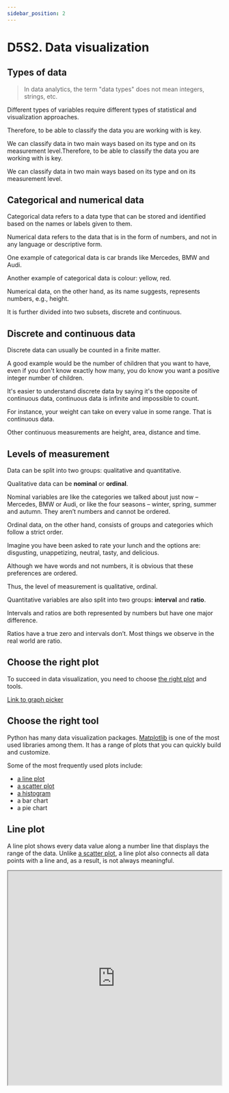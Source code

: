 ```yaml
---
sidebar_position: 2
---
```


# D5S2. Data visualization

## Types of data

> In data analytics, the term "data types" does not mean integers, strings, etc.

Different types of variables require different types of statistical and visualization approaches.

Therefore, to be able to classify the data you are working with is key.

We can classify data in two main ways based on its type and on its measurement level.Therefore, to be able to classify the data you are working with is key.

We can classify data in two main ways based on its type and on its measurement level.

## Categorical and numerical data

Categorical data refers to a data type that can be stored and identified based on the names or labels given to them.

Numerical data refers to the data that is in the form of numbers, and not in any language or descriptive form.

One example of categorical data is car brands like Mercedes, BMW and Audi.

Another example of categorical data is colour: yellow, red.

Numerical data, on the other hand, as its name suggests, represents numbers, e.g., height.

It is further divided into two subsets, discrete and continuous.

## Discrete and continuous data

Discrete data can usually be counted in a finite matter.

A good example would be the number of children that you want to have, even if you don't know exactly how many, you do know you want a positive integer number of children.

It's easier to understand discrete data by saying it's the opposite of continuous data, continuous data is infinite and impossible to count.

For instance, your weight can take on every value in some range. That is continuous data.

Other continuous measurements are height, area, distance and time.

## Levels of measurement

Data can be split into two groups: qualitative and quantitative.

Qualitative data can be **nominal** or **ordinal**.

Nominal variables are like the categories we talked about just now – Mercedes, BMW or Audi, or like the four seasons – winter, spring, summer and autumn. They aren’t numbers and cannot be ordered.

Ordinal data, on the other hand, consists of groups and categories which follow a strict order.

Imagine you have been asked to rate your lunch and the options are: disgusting, unappetizing, neutral, tasty, and delicious.

Although we have words and not numbers, it is obvious that these preferences are ordered.

Thus, the level of measurement is qualitative, ordinal.

Quantitative variables are also split into two groups: **interval** and **ratio**.

Intervals and ratios are both represented by numbers but have one major difference.

Ratios have a true zero and intervals don’t. Most things we observe in the real world are ratio.

## Choose the right plot

To succeed in data visualization, you need to choose [the right plot](https://www.data-to-viz.com/) and tools.

[Link to graph picker](https://www.data-to-viz.com/)

## Choose the right tool

Python has many data visualization packages. [Matplotlib](https://matplotlib.org/) is one of the most used libraries among them. It has a range of plots that you can quickly build and customize.

Some of the most frequently used plots include:

- [a line plot](#line-plot)
- [a scatter plot](#scatter-plot)
- [a histogram](#histogram)
- a bar chart
- a pie chart

## Line plot

A line plot shows every data value along a number line that displays the range of the data. Unlike [a scatter plot](#scatter-plot), a line plot also connects all data points with a line and, as a result, is not always meaningful.

<iframe title="Embedded cell output" src="https://embed.deepnote.com/476aa770-3fdd-417f-9651-0edddbd05019/6a691046-75c3-4cb4-b2c8-611c97d96629/00001-f164608b-4294-4288-b7e0-c58f5bbe4dce?height=436" height="500" width="500"/>

## Scatter plot

Scatter plots allow visualizing unordered data points. They are great for showing relationships between variables and data patterns.

<iframe title="Embedded cell output" src="https://embed.deepnote.com/476aa770-3fdd-417f-9651-0edddbd05019/6a691046-75c3-4cb4-b2c8-611c97d96629/00001-0103b825-57d4-4dbd-9a23-9348a0222854?height=471" height="471" width="500"/>

## Histogram

A histogram looks like a bar chart but shows the frequency of the data and distribution of values.

## Deepnote

Duplicate the Deepnote below, run or re-run the cells and try the tasks (signposted 🏋️).

[<img
    src="/img/icons/deepnote-logo.svg"
    alt="Deepnote link"
/>](https://deepnote.com/project/inro-data-viz-MElWANaCQE22PTsZuDt5ZQ/%2Fnotebook.ipynb)

[Link to Deepnote](https://deepnote.com/project/inro-data-viz-MElWANaCQE22PTsZuDt5ZQ/%2Fnotebook.ipynb)